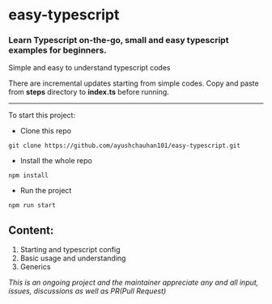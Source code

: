# easy-typescript

### Learn Typescript on-the-go, small and easy typescript examples for beginners.

Simple and easy to understand typescript codes

There are incremental updates starting from simple codes.
Copy and paste from **steps** directory to **index.ts** before running.

---

To start this project:

- Clone this repo

```
git clone https://github.com/ayushchauhan101/easy-typescript.git
```

- Install the whole repo

```
npm install
```

- Run the project

```
npm run start
```

## Content: 
1) Starting and typescript config
2) Basic usage and understanding
3) Generics

_This is an ongoing project and the maintainer appreciate any and all input, issues, discussions as well as PR(Pull Request)_
